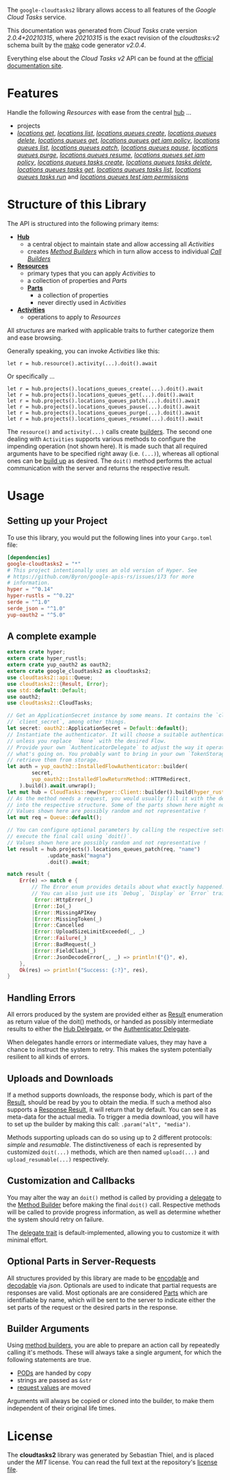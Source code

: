 <!---
DO NOT EDIT !
This file was generated automatically from 'src/mako/api/README.md.mako'
DO NOT EDIT !
-->
The `google-cloudtasks2` library allows access to all features of the *Google Cloud Tasks* service.

This documentation was generated from *Cloud Tasks* crate version *2.0.4+20210315*, where *20210315* is the exact revision of the *cloudtasks:v2* schema built by the [mako](http://www.makotemplates.org/) code generator *v2.0.4*.

Everything else about the *Cloud Tasks* *v2* API can be found at the
[official documentation site](https://cloud.google.com/tasks/).
# Features

Handle the following *Resources* with ease from the central [hub](https://docs.rs/google-cloudtasks2/2.0.4+20210315/google_cloudtasks2/CloudTasks) ... 

* projects
 * [*locations get*](https://docs.rs/google-cloudtasks2/2.0.4+20210315/google_cloudtasks2/api::ProjectLocationGetCall), [*locations list*](https://docs.rs/google-cloudtasks2/2.0.4+20210315/google_cloudtasks2/api::ProjectLocationListCall), [*locations queues create*](https://docs.rs/google-cloudtasks2/2.0.4+20210315/google_cloudtasks2/api::ProjectLocationQueueCreateCall), [*locations queues delete*](https://docs.rs/google-cloudtasks2/2.0.4+20210315/google_cloudtasks2/api::ProjectLocationQueueDeleteCall), [*locations queues get*](https://docs.rs/google-cloudtasks2/2.0.4+20210315/google_cloudtasks2/api::ProjectLocationQueueGetCall), [*locations queues get iam policy*](https://docs.rs/google-cloudtasks2/2.0.4+20210315/google_cloudtasks2/api::ProjectLocationQueueGetIamPolicyCall), [*locations queues list*](https://docs.rs/google-cloudtasks2/2.0.4+20210315/google_cloudtasks2/api::ProjectLocationQueueListCall), [*locations queues patch*](https://docs.rs/google-cloudtasks2/2.0.4+20210315/google_cloudtasks2/api::ProjectLocationQueuePatchCall), [*locations queues pause*](https://docs.rs/google-cloudtasks2/2.0.4+20210315/google_cloudtasks2/api::ProjectLocationQueuePauseCall), [*locations queues purge*](https://docs.rs/google-cloudtasks2/2.0.4+20210315/google_cloudtasks2/api::ProjectLocationQueuePurgeCall), [*locations queues resume*](https://docs.rs/google-cloudtasks2/2.0.4+20210315/google_cloudtasks2/api::ProjectLocationQueueResumeCall), [*locations queues set iam policy*](https://docs.rs/google-cloudtasks2/2.0.4+20210315/google_cloudtasks2/api::ProjectLocationQueueSetIamPolicyCall), [*locations queues tasks create*](https://docs.rs/google-cloudtasks2/2.0.4+20210315/google_cloudtasks2/api::ProjectLocationQueueTaskCreateCall), [*locations queues tasks delete*](https://docs.rs/google-cloudtasks2/2.0.4+20210315/google_cloudtasks2/api::ProjectLocationQueueTaskDeleteCall), [*locations queues tasks get*](https://docs.rs/google-cloudtasks2/2.0.4+20210315/google_cloudtasks2/api::ProjectLocationQueueTaskGetCall), [*locations queues tasks list*](https://docs.rs/google-cloudtasks2/2.0.4+20210315/google_cloudtasks2/api::ProjectLocationQueueTaskListCall), [*locations queues tasks run*](https://docs.rs/google-cloudtasks2/2.0.4+20210315/google_cloudtasks2/api::ProjectLocationQueueTaskRunCall) and [*locations queues test iam permissions*](https://docs.rs/google-cloudtasks2/2.0.4+20210315/google_cloudtasks2/api::ProjectLocationQueueTestIamPermissionCall)




# Structure of this Library

The API is structured into the following primary items:

* **[Hub](https://docs.rs/google-cloudtasks2/2.0.4+20210315/google_cloudtasks2/CloudTasks)**
    * a central object to maintain state and allow accessing all *Activities*
    * creates [*Method Builders*](https://docs.rs/google-cloudtasks2/2.0.4+20210315/google_cloudtasks2/client::MethodsBuilder) which in turn
      allow access to individual [*Call Builders*](https://docs.rs/google-cloudtasks2/2.0.4+20210315/google_cloudtasks2/client::CallBuilder)
* **[Resources](https://docs.rs/google-cloudtasks2/2.0.4+20210315/google_cloudtasks2/client::Resource)**
    * primary types that you can apply *Activities* to
    * a collection of properties and *Parts*
    * **[Parts](https://docs.rs/google-cloudtasks2/2.0.4+20210315/google_cloudtasks2/client::Part)**
        * a collection of properties
        * never directly used in *Activities*
* **[Activities](https://docs.rs/google-cloudtasks2/2.0.4+20210315/google_cloudtasks2/client::CallBuilder)**
    * operations to apply to *Resources*

All *structures* are marked with applicable traits to further categorize them and ease browsing.

Generally speaking, you can invoke *Activities* like this:

```Rust,ignore
let r = hub.resource().activity(...).doit().await
```

Or specifically ...

```ignore
let r = hub.projects().locations_queues_create(...).doit().await
let r = hub.projects().locations_queues_get(...).doit().await
let r = hub.projects().locations_queues_patch(...).doit().await
let r = hub.projects().locations_queues_pause(...).doit().await
let r = hub.projects().locations_queues_purge(...).doit().await
let r = hub.projects().locations_queues_resume(...).doit().await
```

The `resource()` and `activity(...)` calls create [builders][builder-pattern]. The second one dealing with `Activities` 
supports various methods to configure the impending operation (not shown here). It is made such that all required arguments have to be 
specified right away (i.e. `(...)`), whereas all optional ones can be [build up][builder-pattern] as desired.
The `doit()` method performs the actual communication with the server and returns the respective result.

# Usage

## Setting up your Project

To use this library, you would put the following lines into your `Cargo.toml` file:

```toml
[dependencies]
google-cloudtasks2 = "*"
# This project intentionally uses an old version of Hyper. See
# https://github.com/Byron/google-apis-rs/issues/173 for more
# information.
hyper = "^0.14"
hyper-rustls = "^0.22"
serde = "^1.0"
serde_json = "^1.0"
yup-oauth2 = "^5.0"
```

## A complete example

```Rust
extern crate hyper;
extern crate hyper_rustls;
extern crate yup_oauth2 as oauth2;
extern crate google_cloudtasks2 as cloudtasks2;
use cloudtasks2::api::Queue;
use cloudtasks2::{Result, Error};
use std::default::Default;
use oauth2;
use cloudtasks2::CloudTasks;

// Get an ApplicationSecret instance by some means. It contains the `client_id` and 
// `client_secret`, among other things.
let secret: oauth2::ApplicationSecret = Default::default();
// Instantiate the authenticator. It will choose a suitable authentication flow for you, 
// unless you replace  `None` with the desired Flow.
// Provide your own `AuthenticatorDelegate` to adjust the way it operates and get feedback about 
// what's going on. You probably want to bring in your own `TokenStorage` to persist tokens and
// retrieve them from storage.
let auth = yup_oauth2::InstalledFlowAuthenticator::builder(
        secret,
        yup_oauth2::InstalledFlowReturnMethod::HTTPRedirect,
    ).build().await.unwrap();
let mut hub = CloudTasks::new(hyper::Client::builder().build(hyper_rustls::HttpsConnector::with_native_roots()), auth);
// As the method needs a request, you would usually fill it with the desired information
// into the respective structure. Some of the parts shown here might not be applicable !
// Values shown here are possibly random and not representative !
let mut req = Queue::default();

// You can configure optional parameters by calling the respective setters at will, and
// execute the final call using `doit()`.
// Values shown here are possibly random and not representative !
let result = hub.projects().locations_queues_patch(req, "name")
             .update_mask("magna")
             .doit().await;

match result {
    Err(e) => match e {
        // The Error enum provides details about what exactly happened.
        // You can also just use its `Debug`, `Display` or `Error` traits
         Error::HttpError(_)
        |Error::Io(_)
        |Error::MissingAPIKey
        |Error::MissingToken(_)
        |Error::Cancelled
        |Error::UploadSizeLimitExceeded(_, _)
        |Error::Failure(_)
        |Error::BadRequest(_)
        |Error::FieldClash(_)
        |Error::JsonDecodeError(_, _) => println!("{}", e),
    },
    Ok(res) => println!("Success: {:?}", res),
}

```
## Handling Errors

All errors produced by the system are provided either as [Result](https://docs.rs/google-cloudtasks2/2.0.4+20210315/google_cloudtasks2/client::Result) enumeration as return value of
the doit() methods, or handed as possibly intermediate results to either the 
[Hub Delegate](https://docs.rs/google-cloudtasks2/2.0.4+20210315/google_cloudtasks2/client::Delegate), or the [Authenticator Delegate](https://docs.rs/yup-oauth2/*/yup_oauth2/trait.AuthenticatorDelegate.html).

When delegates handle errors or intermediate values, they may have a chance to instruct the system to retry. This 
makes the system potentially resilient to all kinds of errors.

## Uploads and Downloads
If a method supports downloads, the response body, which is part of the [Result](https://docs.rs/google-cloudtasks2/2.0.4+20210315/google_cloudtasks2/client::Result), should be
read by you to obtain the media.
If such a method also supports a [Response Result](https://docs.rs/google-cloudtasks2/2.0.4+20210315/google_cloudtasks2/client::ResponseResult), it will return that by default.
You can see it as meta-data for the actual media. To trigger a media download, you will have to set up the builder by making
this call: `.param("alt", "media")`.

Methods supporting uploads can do so using up to 2 different protocols: 
*simple* and *resumable*. The distinctiveness of each is represented by customized 
`doit(...)` methods, which are then named `upload(...)` and `upload_resumable(...)` respectively.

## Customization and Callbacks

You may alter the way an `doit()` method is called by providing a [delegate](https://docs.rs/google-cloudtasks2/2.0.4+20210315/google_cloudtasks2/client::Delegate) to the 
[Method Builder](https://docs.rs/google-cloudtasks2/2.0.4+20210315/google_cloudtasks2/client::CallBuilder) before making the final `doit()` call. 
Respective methods will be called to provide progress information, as well as determine whether the system should 
retry on failure.

The [delegate trait](https://docs.rs/google-cloudtasks2/2.0.4+20210315/google_cloudtasks2/client::Delegate) is default-implemented, allowing you to customize it with minimal effort.

## Optional Parts in Server-Requests

All structures provided by this library are made to be [encodable](https://docs.rs/google-cloudtasks2/2.0.4+20210315/google_cloudtasks2/client::RequestValue) and 
[decodable](https://docs.rs/google-cloudtasks2/2.0.4+20210315/google_cloudtasks2/client::ResponseResult) via *json*. Optionals are used to indicate that partial requests are responses 
are valid.
Most optionals are are considered [Parts](https://docs.rs/google-cloudtasks2/2.0.4+20210315/google_cloudtasks2/client::Part) which are identifiable by name, which will be sent to 
the server to indicate either the set parts of the request or the desired parts in the response.

## Builder Arguments

Using [method builders](https://docs.rs/google-cloudtasks2/2.0.4+20210315/google_cloudtasks2/client::CallBuilder), you are able to prepare an action call by repeatedly calling it's methods.
These will always take a single argument, for which the following statements are true.

* [PODs][wiki-pod] are handed by copy
* strings are passed as `&str`
* [request values](https://docs.rs/google-cloudtasks2/2.0.4+20210315/google_cloudtasks2/client::RequestValue) are moved

Arguments will always be copied or cloned into the builder, to make them independent of their original life times.

[wiki-pod]: http://en.wikipedia.org/wiki/Plain_old_data_structure
[builder-pattern]: http://en.wikipedia.org/wiki/Builder_pattern
[google-go-api]: https://github.com/google/google-api-go-client

# License
The **cloudtasks2** library was generated by Sebastian Thiel, and is placed 
under the *MIT* license.
You can read the full text at the repository's [license file][repo-license].

[repo-license]: https://github.com/Byron/google-apis-rsblob/main/LICENSE.md

